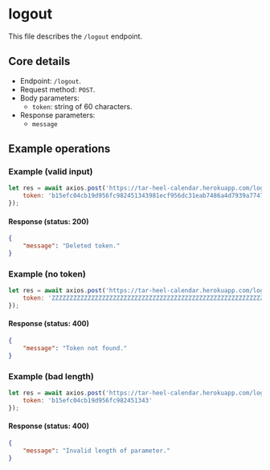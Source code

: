 # logout
This file describes the `/logout` endpoint.

## Core details
* Endpoint: `/logout`.
* Request method: `POST`.
* Body parameters:
    * `token`: string of 60 characters.
* Response parameters:
    * `message`

## Example operations
### Example (valid input)
```js
let res = await axios.post('https://tar-heel-calendar.herokuapp.com/logout', {
    token: 'b15efc04cb19d956fc982451343981ecf956dc31eab7486a4d7939a77476'
});
```

#### Response (status: 200)
```json
{
    "message": "Deleted token."
}
```

### Example (no token)
```js
let res = await axios.post('https://tar-heel-calendar.herokuapp.com/logout', {
    token: 'ZZZZZZZZZZZZZZZZZZZZZZZZZZZZZZZZZZZZZZZZZZZZZZZZZZZZZZZZZZZZ'
});
```

#### Response (status: 400)
```json
{
    "message": "Token not found."
}
```

### Example (bad length)
```js
let res = await axios.post('https://tar-heel-calendar.herokuapp.com/logout', {
    token: 'b15efc04cb19d956fc982451343'
});
```

#### Response (status: 400)
```json
{
    "message": "Invalid length of parameter."
}
```